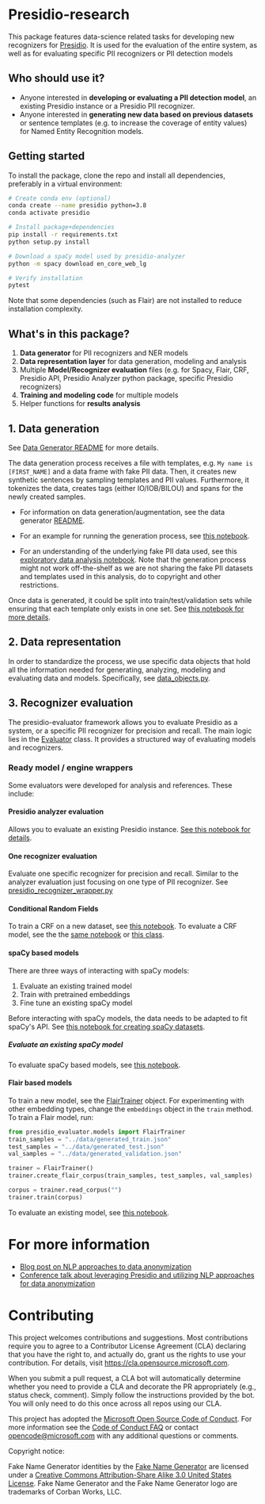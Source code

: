 # Presidio-research
This package features data-science related tasks for developing new recognizers for [Presidio](https://github.com/microsoft/presidio). 
It is used for the evaluation of the entire system, as well as for evaluating specific PII recognizers or PII detection models

## Who should use it?
- Anyone interested in **developing or evaluating a PII detection model**, an existing Presidio instance or a Presidio PII recognizer.
- Anyone interested in **generating new data based on previous datasets** or sentence templates (e.g. to increase the coverage of entity values) for Named Entity Recognition models.

## Getting started
To install the package, clone the repo and install all dependencies, preferably in a virtual environment:

``` sh
# Create conda env (optional)
conda create --name presidio python=3.8
conda activate presidio

# Install package+dependencies
pip install -r requirements.txt
python setup.py install

# Download a spaCy model used by presidio-analyzer
python -m spacy download en_core_web_lg

# Verify installation
pytest
```
Note that some dependencies (such as Flair) are not installed to reduce installation complexity.


## What's in this package?

1. **Data generator** for PII recognizers and NER models
2. **Data representation layer** for data generation, modeling and analysis
3. Multiple **Model/Recognizer evaluation** files (e.g. for Spacy, Flair, CRF, Presidio API, Presidio Analyzer python package, specific Presidio recognizers)
4. **Training and modeling code** for multiple models
4. Helper functions for **results analysis**



## 1. Data generation
See [Data Generator README](presidio_evaluator/data_generator/README.md) for more details.

The data generation process receives a file with templates, e.g. `My name is [FIRST_NAME]` and a data frame with fake PII data. 
Then, it creates new synthetic sentences by sampling templates and PII values. Furthermore, it tokenizes the data, creates tags (either IO/IOB/BILOU) and spans for the newly created samples.

- For information on data generation/augmentation, see the data generator [README](presidio_evaluator/data_generator/README.md).

- For an example for running the generation process, see [this notebook](notebooks/data%20generation/Generate%20data.ipynb). 

- For an understanding of the underlying fake PII data used, see this [exploratory data analysis notebook](notebooks/PII%20EDA.ipynb).
Note that the generation process might not work off-the-shelf as we are not sharing the fake PII datasets and templates used in this analysis, do to copyright and other restrictions.

Once data is generated, it could be split into train/test/validation sets while ensuring that each template only exists in one set. See [this notebook for more details](notebooks/Split%20by%20pattern%20%23.ipynb).

## 2. Data representation

In order to standardize the process, we use specific data objects that hold all the information needed for generating, analyzing, modeling and evaluating data and models. Specifically, see [data_objects.py](presidio_evaluator/data_objects.py).

## 3. Recognizer evaluation
The presidio-evaluator framework allows you to evaluate Presidio as a system, or a specific PII recognizer for precision and recall.
The main logic lies in the [Evaluator](presidio_evaluator/evaluation/evaluator.py) class. It provides a structured way of evaluating models and recognizers.


### Ready model / engine wrappers
Some evaluators were developed for analysis and references. These include:

#### Presidio analyzer evaluation

Allows you to evaluate an existing Presidio instance. [See this notebook for details](notebooks/Evaluate%20Presidio%20Analyzer.ipynb).

#### One recognizer evaluation
Evaluate one specific recognizer for precision and recall. 
Similar to the analyzer evaluation just focusing on one type of PII recognizer.
See [presidio_recognizer_wrapper.py](presidio_evaluator/models/presidio_recognizer_wrapper.py)

#### Conditional Random Fields
To train a CRF on a new dataset, see [this notebook](notebooks/models/CRF.ipynb).
To evaluate a CRF model, see the the [same notebook](notebooks/models/CRF.ipynb) or [this class](presidio_evaluator/models/crf_model.py).

#### spaCy based models
There are three ways of interacting with spaCy models: 
1. Evaluate an existing trained model
2. Train with pretrained embeddings
3. Fine tune an existing spaCy model

Before interacting with spaCy models, the data needs to be adapted to fit spaCy's API. 
See [this notebook for creating spaCy datasets](notebooks/models/Create%20datasets%20for%20Spacy%20training.ipynb).

##### Evaluate an existing spaCy model
To evaluate spaCy based models, see [this notebook](notebooks/models/Evaluate%20spacy%20models.ipynb).

#### Flair based models
To train a new model, see the [FlairTrainer](https://github.com/microsoft/presidio-research/blob/master/models/flair_train.py) object. 
For experimenting with other embedding types, change the `embeddings` object in the `train` method.
To train a Flair model, run:

```python
from presidio_evaluator.models import FlairTrainer
train_samples = "../data/generated_train.json"
test_samples = "../data/generated_test.json"
val_samples = "../data/generated_validation.json"

trainer = FlairTrainer()
trainer.create_flair_corpus(train_samples, test_samples, val_samples)

corpus = trainer.read_corpus("")
trainer.train(corpus)
```

To evaluate an existing model, see [this notebook](notebooks/models/Evaluate%20flair%20models.ipynb).

# For more information
- [Blog post on NLP approaches to data anonymization](https://towardsdatascience.com/nlp-approaches-to-data-anonymization-1fb5bde6b929)
- [Conference talk about leveraging Presidio and utilizing NLP approaches for data anonymization](https://youtu.be/Tl773LANRwY)

# Contributing

This project welcomes contributions and suggestions.  Most contributions require you to agree to a
Contributor License Agreement (CLA) declaring that you have the right to, and actually do, grant us
the rights to use your contribution. For details, visit https://cla.opensource.microsoft.com.

When you submit a pull request, a CLA bot will automatically determine whether you need to provide
a CLA and decorate the PR appropriately (e.g., status check, comment). Simply follow the instructions
provided by the bot. You will only need to do this once across all repos using our CLA.

This project has adopted the [Microsoft Open Source Code of Conduct](https://opensource.microsoft.com/codeofconduct/).
For more information see the [Code of Conduct FAQ](https://opensource.microsoft.com/codeofconduct/faq/) or
contact [opencode@microsoft.com](mailto:opencode@microsoft.com) with any additional questions or comments.

Copyright notice:

Fake Name Generator identities by the [Fake Name Generator](https://www.fakenamegenerator.com/)
are licensed under a [Creative Commons Attribution-Share Alike 3.0 United States License](http://creativecommons.org/licenses/by-sa/3.0/us/). 
Fake Name Generator and the Fake Name Generator logo are trademarks of Corban Works, LLC.
